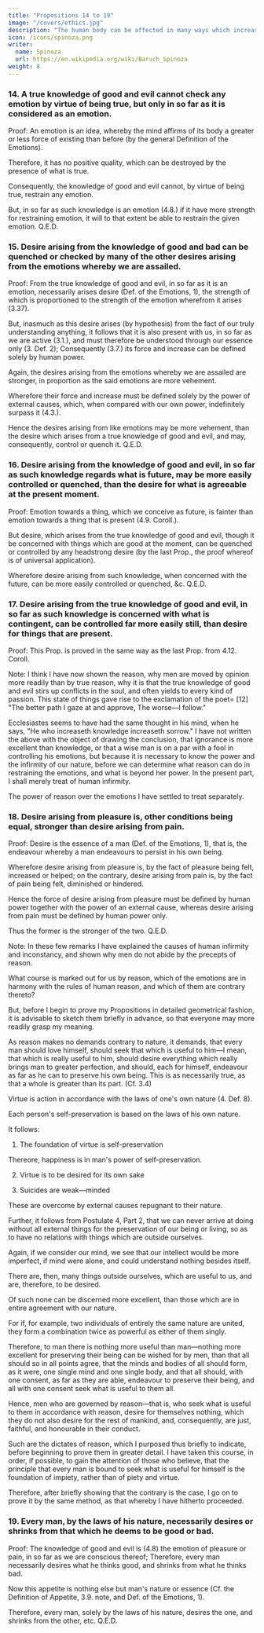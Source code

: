 ```yaml
---
title: "Propositions 14 to 19"
image: "/covers/ethics.jpg"
description: "The human body can be affected in many ways which increases or reduces its power of activity"
icon: /icons/spinoza.png
writer:
  name: Spinoza
  url: https://en.wikipedia.org/wiki/Baruch_Spinoza
weight: 8
---
```




### 14. A true knowledge of good and evil cannot check any emotion by virtue of being true, but only in so far as it is considered as an emotion. 

Proof: An emotion is an idea, whereby the mind affirms of its body a greater or less force of existing than before (by the general Definition of the Emotions).

Therefore, it has no positive quality, which can be destroyed by the presence of what is true. 

Consequently, the knowledge of good and evil cannot, by virtue of being true, restrain any emotion.

But, in so far as such knowledge is an emotion (4.8.) if it have more strength for restraining emotion, it will to that extent be able to restrain the given emotion. Q.E.D.


### 15. Desire arising from the knowledge of good and bad can be quenched or checked by many of the other desires arising from the emotions whereby we are assailed. 

Proof: From the true knowledge of good and evil, in so far as it is an emotion, necessarily arises desire (Def. of the Emotions, 1), the strength of which is proportioned to the strength of the emotion wherefrom it arises (3.37).

But, inasmuch as this desire arises (by hypothesis) from the fact of our truly understanding anything, it follows that it is also present with us, in so far as we are active (3.1.), and must therefore be understood through our essence only (3. Def. 2);
Consequently (3.7.) its force and increase can be defined solely by human power.

Again, the desires arising from the emotions whereby we are assailed are stronger, in proportion as the said emotions are more vehement.

Wherefore their force and increase must be defined solely by the power of external causes, which, when compared with our own power, indefinitely surpass it (4.3.).

Hence the desires arising from like emotions may be more vehement, than the desire which arises from a true knowledge of good and evil, and may, consequently, control or quench it. Q.E.D.


### 16. Desire arising from the knowledge of good and evil, in so far as such knowledge regards what is future, may be more easily controlled or quenched, than the desire for what is agreeable at the present moment. 

Proof: Emotion towards a thing, which we conceive as future, is fainter than emotion towards a thing that is present (4.9. Coroll.).

But desire, which arises from the true knowledge of good and evil, though it be concerned with things which are good at the moment, can be quenched or controlled by any headstrong desire (by the last Prop., the proof whereof is of universal application).

Wherefore desire arising from such knowledge, when concerned with the future, can be more easily controlled or quenched, &c. Q.E.D.


### 17. Desire arising from the true knowledge of good and evil, in so far as such knowledge is concerned with what is contingent, can be controlled far more easily still, than desire for things that are present. 

Proof: This Prop. is proved in the same way as the last Prop. from 4.12. Coroll. 


Note: I think I have now shown the reason, why men are moved by opinion more readily than by true reason, why it is that the true knowledge of good and evil stirs up conflicts in the soul, and often yields to every kind of passion.
This state of things gave rise to the exclamation of the poet= [12] "The better path I gaze at and approve, The worse—I follow."

<!-- [12] Ov. Met. 7.20, "Video meliora proboque, Deteriora sequor." -->

Ecclesiastes seems to have had the same thought in his mind, when he says, "He who increaseth knowledge increaseth sorrow."
I have not written the above with the object of drawing the conclusion, that ignorance is more excellent than knowledge, or that a wise man is on a par with a fool in controlling his emotions, but because it is necessary to know the power and the infirmity of our nature, before we can determine what reason can do in restraining the emotions, and what is beyond her power.
In the present part, I shall merely treat of human infirmity.

The power of reason over the emotions I have settled to treat separately.


### 18. Desire arising from pleasure is, other conditions being equal, stronger than desire arising from pain. 

Proof: Desire is the essence of a man (Def. of the Emotions, 1), that is, the endeavour whereby a man endeavours to persist in his own being.

Wherefore desire arising from pleasure is, by the fact of pleasure being felt, increased or helped; on the contrary, desire arising from pain is, by the fact of pain being felt, diminished or hindered.

Hence the force of desire arising from pleasure must be defined by human power together with the power of an external cause, whereas desire arising from pain must be defined by human power only.

Thus the former is the stronger of the two. Q.E.D.

Note: In these few remarks I have explained the causes of human infirmity and inconstancy, and shown why men do not abide by the precepts of reason.

What course is marked out for us by reason, which of the emotions are in harmony with the rules of human reason, and which of them are contrary thereto?

But, before I begin to prove my Propositions in detailed geometrical fashion, it is advisable to sketch them briefly in advance, so that everyone may more readily grasp my meaning.
 
As reason makes no demands contrary to nature, it demands, that every man should love himself, should seek that which is useful to him—I mean, that which is really useful to him, should desire everything which really brings man to greater perfection, and should, each for himself, endeavour as far as he can to preserve his own being.
This is as necessarily true, as that a whole is greater than its part. (Cf. 3.4)
 
Virtue is action in accordance with the laws of one's own nature (4. Def. 8).

Each person's self-preservation is based on the laws of his own nature.

It follows:

1. The foundation of virtue is self-preservation 

Thereore, happiness is in man's power of self-preservation. 

2. Virtue is to be desired for its own sake

<!-- , and that there is nothing more excellent or more useful to us, for the sake of which we should desire it; -->

3. Suicides are weak—minded

These are overcome by external causes repugnant to their nature.

Further, it follows from Postulate 4, Part 2, that we can never arrive at doing without all external things for the preservation of our being or living, so as to have no relations with things which are outside ourselves.

Again, if we consider our mind, we see that our intellect would be more imperfect, if mind were alone, and could understand nothing besides itself.

There are, then, many things outside ourselves, which are useful to us, and are, therefore, to be desired.

Of such none can be discerned more excellent, than those which are in entire agreement with our nature.

For if, for example, two individuals of entirely the same nature are united, they form a combination twice as powerful as either of them singly.
 
Therefore, to man there is nothing more useful than man—nothing more excellent for preserving their being can be wished for by men, than that all should so in all points agree, that the minds and bodies of all should form, as it were, one single mind and one single body, and that all should, with one consent, as far as they are able, endeavour to preserve their being, and all with one consent seek what is useful to them all.

Hence, men who are governed by reason—that is, who seek what is useful to them in accordance with reason, desire for themselves nothing, which they do not also desire for the rest of mankind, and, consequently, are just, faithful, and honourable in their conduct.
 
Such are the dictates of reason, which I purposed thus briefly to indicate, before beginning to prove them in greater detail. I have taken this course, in order, if possible, to gain the attention of those who believe, that the principle that every man is bound to seek what is useful for himself is the foundation of impiety, rather than of piety and virtue.
 
Therefore, after briefly showing that the contrary is the case, I go on to prove it by the same method, as that whereby I have hitherto proceeded.


### 19. Every man, by the laws of his nature, necessarily desires or shrinks from that which he deems to be good or bad. 

Proof: The knowledge of good and evil is (4.8) the emotion of pleasure or pain, in so far as we are conscious thereof;
Therefore, every man necessarily desires what he thinks good, and shrinks from what he thinks bad.

Now this appetite is nothing else but man's nature or essence (Cf. the Definition of Appetite, 3.9. note, and Def. of the Emotions, 1).


Therefore, every man, solely by the laws of his nature, desires the one, and shrinks from the other, etc. Q.E.D.
